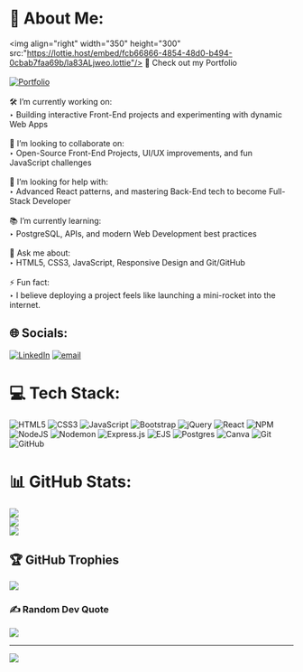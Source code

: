# 💫 About Me:

<img align="right" width="350" height="300" src:"https://lottie.host/embed/fcb66866-4854-48d0-b494-0cbab7faa69b/la83ALjweo.lottie"/>
🚀 Check out my Portfolio<br><br>[![Portfolio](https://img.shields.io/badge/Portfolio-Visit%20Now-1abc9c?style=for-the-badge)](https://devanand.is-a.dev)<br><br>🛠️ I’m currently working on:<br>‣ Building interactive Front-End projects and experimenting with dynamic Web Apps<br><br>🤝 I’m looking to collaborate on:<br>‣ Open-Source Front-End Projects, UI/UX improvements, and fun JavaScript challenges<br><br>🧠 I’m looking for help with:<br>‣ Advanced React patterns, and mastering Back-End tech to become Full-Stack Developer<br><br>📚 I’m currently learning:<br>‣ PostgreSQL, APIs, and modern Web Development best practices<br><br>💬 Ask me about:<br>‣ HTML5, CSS3, JavaScript, Responsive Design and Git/GitHub<br><br>⚡ Fun fact:<br>‣ I believe deploying a project feels like launching a mini-rocket into the internet.


## 🌐 Socials:
[![LinkedIn](https://img.shields.io/badge/LinkedIn-%230077B5.svg?logo=linkedin&logoColor=white)](https://linkedin.com/in/https://www.linkedin.com/in/devanand-online/) [![email](https://img.shields.io/badge/Email-D14836?logo=gmail&logoColor=white)](mailto:s.devanand.official@gmail.com) 

# 💻 Tech Stack:
![HTML5](https://img.shields.io/badge/html5-%23E34F26.svg?style=for-the-badge&logo=html5&logoColor=white) ![CSS3](https://img.shields.io/badge/css3-%231572B6.svg?style=for-the-badge&logo=css3&logoColor=white) ![JavaScript](https://img.shields.io/badge/javascript-%23323330.svg?style=for-the-badge&logo=javascript&logoColor=%23F7DF1E) ![Bootstrap](https://img.shields.io/badge/bootstrap-%238511FA.svg?style=for-the-badge&logo=bootstrap&logoColor=white) ![jQuery](https://img.shields.io/badge/jquery-%230769AD.svg?style=for-the-badge&logo=jquery&logoColor=white) ![React](https://img.shields.io/badge/react-%2320232a.svg?style=for-the-badge&logo=react&logoColor=%2361DAFB) ![NPM](https://img.shields.io/badge/NPM-%23CB3837.svg?style=for-the-badge&logo=npm&logoColor=white) ![NodeJS](https://img.shields.io/badge/node.js-6DA55F?style=for-the-badge&logo=node.js&logoColor=white) ![Nodemon](https://img.shields.io/badge/NODEMON-%23323330.svg?style=for-the-badge&logo=nodemon&logoColor=%BBDEAD) ![Express.js](https://img.shields.io/badge/express.js-%23404d59.svg?style=for-the-badge&logo=express&logoColor=%2361DAFB) ![EJS](https://img.shields.io/badge/ejs-%23B4CA65.svg?style=for-the-badge&logo=ejs&logoColor=black) ![Postgres](https://img.shields.io/badge/postgres-%23316192.svg?style=for-the-badge&logo=postgresql&logoColor=white) ![Canva](https://img.shields.io/badge/Canva-%2300C4CC.svg?style=for-the-badge&logo=Canva&logoColor=white) ![Git](https://img.shields.io/badge/git-%23F05033.svg?style=for-the-badge&logo=git&logoColor=white) ![GitHub](https://img.shields.io/badge/github-%23121011.svg?style=for-the-badge&logo=github&logoColor=white)
# 📊 GitHub Stats:
![](https://github-readme-stats.vercel.app/api?username=Devanand-official&theme=dark&hide_border=false&include_all_commits=false&count_private=false)<br/>
![](https://nirzak-streak-stats.vercel.app/?user=Devanand-official&theme=dark&hide_border=false)<br/>
![](https://github-readme-stats.vercel.app/api/top-langs/?username=Devanand-official&theme=dark&hide_border=false&include_all_commits=false&count_private=false&layout=compact)

## 🏆 GitHub Trophies
![](https://github-profile-trophy.vercel.app/?username=Devanand-official&theme=radical&no-frame=false&no-bg=true&margin-w=4)

### ✍️ Random Dev Quote
![](https://quotes-github-readme.vercel.app/api?type=horizontal&theme=radical)

---
[![](https://visitcount.itsvg.in/api?id=Devanand-official&icon=0&color=0)](https://visitcount.itsvg.in)

<!-- Proudly created with GPRM ( https://gprm.itsvg.in ) -->
